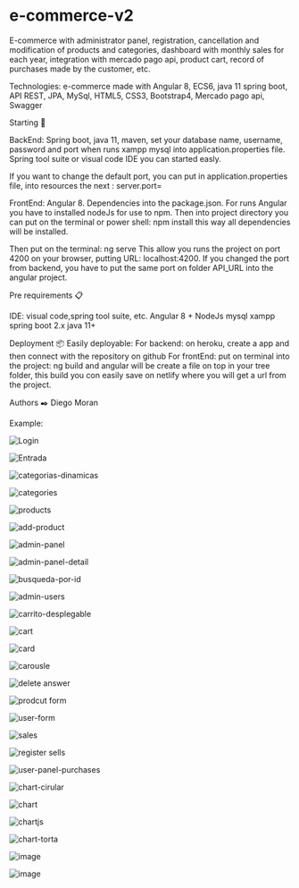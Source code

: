 # e-commerce-v2
E-commerce with administrator panel, registration, cancellation and modification of products and categories, dashboard with monthly sales for each year, integration with mercado pago api, product cart, record of purchases made by the customer, etc.

Technologies:
e-commerce made with Angular 8, ECS6, java 11 spring boot, API REST, JPA, MySql, HTML5, CSS3, Bootstrap4, Mercado pago api, Swagger


Starting 🚀

BackEnd:
Spring boot, java 11, maven, set your database name, username, password and port when runs xampp mysql into application.properties file.
Spring tool suite or visual code IDE you can started easly. 

If you want to change the default port, you can put in application.properties file, into resources the next : server.port=<portNumber>

FrontEnd:
Angular 8.
Dependencies into the package.json.
For runs Angular you have to installed nodeJs for use to npm. Then into project directory you can put  on the terminal or power shell: npm install
this way all dependencies will be installed.

Then put on the terminal: ng serve
This allow you runs the project on port 4200 on your browser, putting URL: localhost:4200.
 If you changed the port from backend, you have to put the same port on folder API_URL into the angular project.

Pre requirements 📋

IDE: visual code,spring tool suite, etc.
Angular 8 +
NodeJs
mysql
xampp
spring boot 2.x
java 11+


Deployment 📦
Easily deployable:
For backend: on heroku, create a app and then connect with the repository on github
For frontEnd: put on terminal into the project: ng build and angular will be create a file on top  in your tree folder, this build you con easily save on netlify where you will get a url from the project.

Authors ✒️
Diego Moran

Example:

![Login](https://user-images.githubusercontent.com/32073494/114243773-9412bc80-9963-11eb-8c0f-5de416ded614.JPG)

![Entrada](https://user-images.githubusercontent.com/32073494/114243805-a260d880-9963-11eb-9d43-9f78a7836216.JPG)

![categorias-dinamicas](https://user-images.githubusercontent.com/32073494/114243833-b1e02180-9963-11eb-9af9-3962e17ae732.JPG)

![categories](https://user-images.githubusercontent.com/32073494/114243847-b73d6c00-9963-11eb-99a2-3c9fd0b39782.JPG)

![products](https://user-images.githubusercontent.com/32073494/114243997-07b4c980-9964-11eb-99e5-4b45cad994f4.JPG)


![add-product](https://user-images.githubusercontent.com/32073494/114244062-26b35b80-9964-11eb-915d-f0fbe2df547f.JPG)

![admin-panel](https://user-images.githubusercontent.com/32073494/114244073-2c10a600-9964-11eb-9e68-413820d241ca.JPG)

![admin-panel-detail](https://user-images.githubusercontent.com/32073494/114244088-303cc380-9964-11eb-820a-c48fcf867642.JPG)

![busqueda-por-id](https://user-images.githubusercontent.com/32073494/114244092-3337b400-9964-11eb-83ec-b1be086ae096.JPG)

![admin-users](https://user-images.githubusercontent.com/32073494/114244102-3a5ec200-9964-11eb-956f-1f07a8f893c1.JPG)

![carrito-desplegable](https://user-images.githubusercontent.com/32073494/114244112-40ed3980-9964-11eb-876b-d3ccf9c19288.JPG)

![cart](https://user-images.githubusercontent.com/32073494/114244117-434f9380-9964-11eb-8937-668573c3a41b.JPG)

![card](https://user-images.githubusercontent.com/32073494/114244134-4f3b5580-9964-11eb-9dfe-40fc8fe705b6.JPG)

![carousle](https://user-images.githubusercontent.com/32073494/114244139-53677300-9964-11eb-9e71-b6c97c4b34df.JPG)

![delete answer](https://user-images.githubusercontent.com/32073494/114244155-59f5ea80-9964-11eb-8007-488bf0d38421.JPG)

![prodcut form](https://user-images.githubusercontent.com/32073494/114244174-61b58f00-9964-11eb-83c6-dac250026aca.JPG)

![user-form](https://user-images.githubusercontent.com/32073494/114244181-667a4300-9964-11eb-84fc-d60ab809d895.JPG)

![sales](https://user-images.githubusercontent.com/32073494/114244186-69753380-9964-11eb-9a6d-7c4a5ec887cd.JPG)

![register sells](https://user-images.githubusercontent.com/32073494/114244206-6c702400-9964-11eb-8d42-dd2bd04b7041.JPG)

![user-panel-purchases](https://user-images.githubusercontent.com/32073494/114244234-785be600-9964-11eb-9f0c-aa8e55023440.JPG)

![chart-cirular](https://user-images.githubusercontent.com/32073494/114244296-932e5a80-9964-11eb-87b7-e008c43313f0.JPG)

![chart](https://user-images.githubusercontent.com/32073494/114244284-8f023d00-9964-11eb-9cab-9b59d35ec379.JPG)

![chartjs](https://user-images.githubusercontent.com/32073494/114244313-988ba500-9964-11eb-9bd0-4718da676988.JPG)

![chart-torta](https://user-images.githubusercontent.com/32073494/114244325-9b869580-9964-11eb-9db9-803ff6fbf398.JPG)

![image](https://user-images.githubusercontent.com/32073494/116240243-fcbab100-a739-11eb-853d-8779f14dc7a3.png)

![image](https://user-images.githubusercontent.com/32073494/116240351-1956e900-a73a-11eb-9dc8-936f71a91c5b.png)



